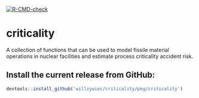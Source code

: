 [![R-CMD-check](https://github.com/willzywiec/criticality/workflows/R-CMD-check/badge.svg)](https://github.com/willzywiec/criticality/actions)

# criticality

A collection of functions that can be used to model fissile material operations in nuclear facilities and estimate process criticality accident risk.  

## Install the current release from GitHub:  
```r
devtools::install_github('willzywiec/criticality/pkg/criticality')
```
